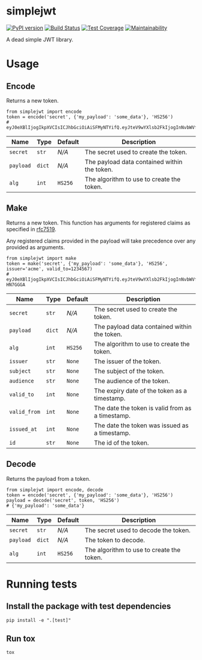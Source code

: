 # simplejwt

[![PyPI version](https://badge.fury.io/py/simplejwt.svg)](https://badge.fury.io/py/simplejwt)
[![Build Status](https://travis-ci.org/jmwri/simplejwt.svg?branch=master)](https://travis-ci.org/jmwri/simplejwt)
[![Test Coverage](https://api.codeclimate.com/v1/badges/740ea32cb00bd8c3520a/test_coverage)](https://codeclimate.com/github/jmwri/simplejwt/test_coverage)
[![Maintainability](https://api.codeclimate.com/v1/badges/740ea32cb00bd8c3520a/maintainability)](https://codeclimate.com/github/jmwri/simplejwt/maintainability)

A dead simple JWT library.

# Usage
## Encode
Returns a new token.

```
from simplejwt import encode
token = encode('secret', {'my_payload': 'some_data'}, 'HS256')
# eyJ0eXBlIjogIkpXVCIsICJhbGciOiAiSFMyNTYifQ.eyJteV9wYXlsb2FkIjogInNvbWVfZGF0YSJ9.BXAs5tYkARpGHhegb8g8bfj8KhjFUTTjdEf81Ma1VhY
```

| Name | Type | Default | Description |
| --- | --- | --- | --- |
| `secret` | `str` | *N/A* | The secret used to create the token. |
| `payload` | `dict` | *N/A* | The payload data contained within the token. |
| `alg` | `int` | `HS256` | The algorithm to use to create the token. |

## Make
Returns a new token. This function has arguments for registered claims as specified in [rfc7519](https://tools.ietf.org/html/rfc7519#section-4.1).

Any registered claims provided in the payload will take precedence over any provided as arguments. 

```
from simplejwt import make
token = make('secret', {'my_payload': 'some_data'}, 'HS256', issuer='acme', valid_to=1234567)
# eyJ0eXBlIjogIkpXVCIsICJhbGciOiAiSFMyNTYifQ.eyJteV9wYXlsb2FkIjogInNvbWVfZGF0YSIsICJpc3MiOiAiYWNtZSIsICJleHAiOiAxMjM0NTY3fQ.Nr5IADzsOhlzjxnghquBrRwewg10srDHu__-HN7GGGA
```

| Name | Type | Default | Description |
| --- | --- | --- | --- |
| `secret` | `str` | *N/A* | The secret used to create the token. |
| `payload` | `dict` | *N/A* | The payload data contained within the token. |
| `alg` | `int` | `HS256` | The algorithm to use to create the token. |
| `issuer` | `str` | `None` | The issuer of the token. |
| `subject` | `str` | `None` | The subject of the token. |
| `audience` | `str` | `None` | The audience of the token. |
| `valid_to` | `int` | `None` | The expiry date of the token as a timestamp. |
| `valid_from` | `int` | `None` | The date the token is valid from as a timestamp. |
| `issued_at` | `int` | `None` | The date the token was issued as a timestamp. |
| `id` | `str` | `None` | The id of the token. |

## Decode
Returns the payload from a token.

```
from simplejwt import encode, decode
token = encode('secret', {'my_payload': 'some_data'}, 'HS256')
payload = decode('secret', token, 'HS256')
# {'my_payload': 'some_data'}
```

| Name | Type | Default | Description |
| --- | --- | --- | --- |
| `secret` | `str` | *N/A* | The secret used to decode the token. |
| `payload` | `dict` | *N/A* | The token to decode. |
| `alg` | `int` | `HS256` | The algorithm to use to create the token. |

# Running tests
## Install the package with test dependencies
`pip install -e ".[test]"`

## Run tox
`tox`
